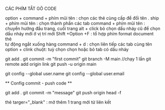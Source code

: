CÁC PHÍM TẮT GÕ CODE

option + command + phím mũi tên :  chọn các thẻ cùng cấp để đổi tên .
ship + phím mũi tên : chọn thành phần các tab
command + phím mũi tên : chuyển hướng đầu trang, cuối trang
alt + click bỏ chọn dấu nháy cũ để chọn dấu nháy mới ở vị trí mới
Shift +Option +F : tổ hợp phím format document
thẻ <br> tự động ngắt xuống hàng
command + d : chọn liên tiếp các tab cùng tên
option + clink chuột: tuỳ chọn chọn hoặc bỏ tab có dấu nháy

git add . 
git commit -m "first commit"
git branch -M main //chạy 1 lần
git remote add origin link
git push -u origin main

git config --global user.name 
git config --global user.email 

** Config commit - push code **

git add .
git commit -m "message" 
git push origin head -f

thẻ targer="_blank" : mở thêm 1 trang mới từ liên kết
